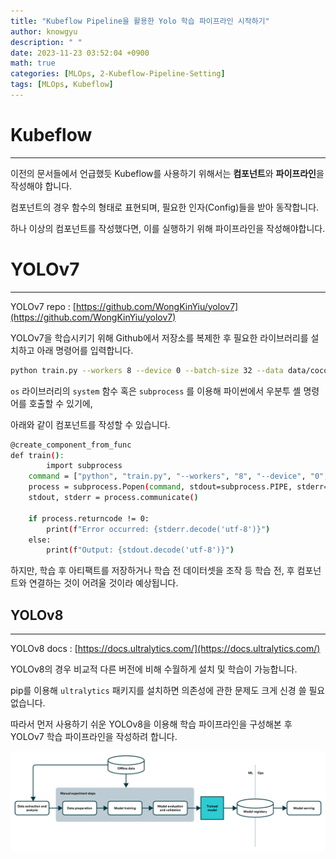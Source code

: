 ```yaml
---
title: "Kubeflow Pipeline을 활용한 Yolo 학습 파이프라인 시작하기"
author: knowgyu
description: " "
date: 2023-11-23 03:52:04 +0900
math: true
categories: [MLOps, 2-Kubeflow-Pipeline-Setting]
tags: [MLOps, Kubeflow]
---
```


# Kubeflow

---

이전의 문서들에서 언급했듯 Kubeflow를 사용하기 위해서는 **컴포넌트**와 **파이프라인**을 작성해야 합니다.

컴포넌트의 경우 함수의 형태로 표현되며, 필요한 인자(Config)들을 받아 동작합니다.

하나 이상의 컴포넌트를 작성했다면, 이를 실행하기 위해 파이프라인을 작성해야합니다.

# YOLOv7

---

YOLOv7 repo : [https://github.com/WongKinYiu/yolov7](https://github.com/WongKinYiu/yolov7)

YOLOv7을 학습시키기 위해 Github에서 저장소를 복제한 후 필요한 라이브러리를 설치하고 아래 명령어를 입력합니다.

```bash
python train.py --workers 8 --device 0 --batch-size 32 --data data/coco.yaml --img 640 640 --cfg cfg/training/yolov7.yaml --weights '' --name yolov7 --hyp data/hyp.scratch.p5.yaml
```

`os` 라이브러리의 `system` 함수 혹은 `subprocess` 를 이용해 파이썬에서 우분투 셸 명령어를 호출할 수 있기에, 

아래와 같이 컴포넌트를 작성할 수 있습니다.

```bash
@create_component_from_func
def train():
		import subprocess
    command = ["python", "train.py", "--workers", "8", "--device", "0", "--batch-size", "32", "--data", "data/coco.yaml", "--img", "640", "640", "--cfg", "cfg/training/yolov7.yaml", "--weights", "", "--name", "yolov7", "--hyp", "data/hyp.scratch.p5.yaml"]
    process = subprocess.Popen(command, stdout=subprocess.PIPE, stderr=subprocess.PIPE)
    stdout, stderr = process.communicate()

    if process.returncode != 0:
        print(f"Error occurred: {stderr.decode('utf-8')}")
    else:
        print(f"Output: {stdout.decode('utf-8')}")
```

하지만, 학습 후 아티팩트를 저장하거나 학습 전 데이터셋을 조작 등 학습 전, 후 컴포넌트와 연결하는 것이 어려울 것이라 예상됩니다.

## YOLOv8

---

YOLOv8 docs : [https://docs.ultralytics.com/](https://docs.ultralytics.com/)

YOLOv8의 경우 비교적 다른 버전에 비해 수월하게 설치 및 학습이 가능합니다.

pip를 이용해 `ultralytics` 패키지를 설치하면 의존성에 관한 문제도 크게 신경 쓸 필요 없습니다.

따라서 먼저 사용하기 쉬운 YOLOv8을 이용해 학습 파이프라인을 구성해본 후 YOLOv7 학습 파이프라인을 작성하려 합니다.

![Untitled](/assets/img/kubeflow/kubepipe000.png)
